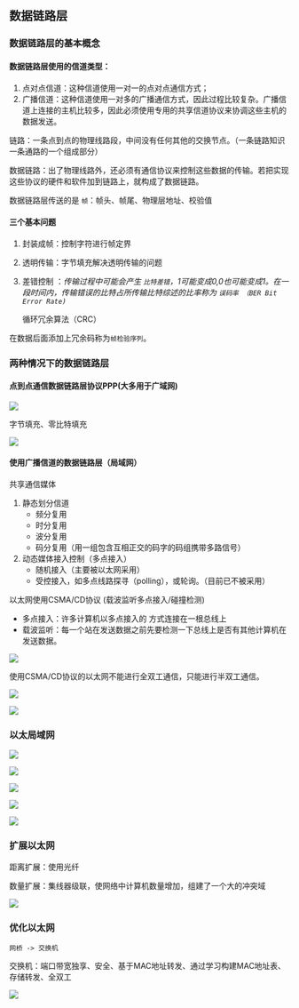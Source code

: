 ##  数据链路层

### 数据链路层的基本概念

#### 数据链路层使用的信道类型：

1. 点对点信道：这种信道使用一对一的点对点通信方式；
2. 广播信道：这种信道使用一对多的广播通信方式，因此过程比较复杂。广播信道上连接的主机比较多，因此必须使用专用的共享信道协议来协调这些主机的数据发送。

链路：一条点到点的物理线路段，中间没有任何其他的交换节点。（一条链路知识一条通路的一个组成部分）

数据链路：出了物理线路外，还必须有通信协议来控制这些数据的传输。若把实现这些协议的硬件和软件加到链路上，就构成了数据链路。

数据链路层传送的是 `帧`：帧头、帧尾、物理层地址、校验值

#### 三个基本问题

1. 封装成帧：控制字符进行帧定界

2. 透明传输：字节填充解决透明传输的问题

3. 差错控制 ：*传输过程中可能会产生 `比特差错`，1可能变成0,0也可能变成1。在一段时间内，传输错误的比特占所传输比特综述的比率称为 `误码率 （BER Bit Error Rate)`* 

   循环冗余算法（CRC）

在数据后面添加上冗余码称为`帧检验序列`。

### 两种情况下的数据链路层

#### 点到点通信数据链路层协议PPP(大多用于广域网)

![](3.assets/image-20200710170204888.png)

字节填充、零比特填充

![](3.assets/image-20200710171159336.png)

####  使用广播信道的数据链路层（局域网）

共享通信媒体

1. 静态划分信道
   - 频分复用
   - 时分复用
   - 波分复用
   - 码分复用（用一组包含互相正交的码字的码组携带多路信号）
2. 动态媒体接入控制（多点接入）
   - 随机接入（主要被以太网采用）
   - 受控接入，如多点线路探寻（polling），或轮询。（目前已不被采用）

以太网使用CSMA/CD协议 (载波监听多点接入/碰撞检测)

- 多点接入：许多计算机以多点接入的 方式连接在一根总线上
- 载波监听：每一个站在发送数据之前先要检测一下总线上是否有其他计算机在发送数据。

![](3.assets/image-20200714110216329.png)

使用CSMA/CD协议的以太网不能进行全双工通信，只能进行半双工通信。

![](3.assets/image-20200714110114738.png)

![](3.assets/image-20200714110512256.png)

### 以太局域网

![](3.assets/image-20200714112000273.png)

![](3.assets/image-20200714112225158.png)

![](3.assets/image-20200714160044119.png)

![](3.assets/image-20200714160426709.png)

![](3.assets/image-20200714160611736.png)

### 扩展以太网

距离扩展：使用光纤

数量扩展：集线器级联，使网络中计算机数量增加，组建了一个大的冲突域

![](3.assets/image-20200714162119547.png)

### 优化以太网

`网桥 -> 交换机`

交换机：端口带宽独享、安全、基于MAC地址转发、通过学习构建MAC地址表、存储转发、全双工 

![](3.assets/image-20200714162840690.png)